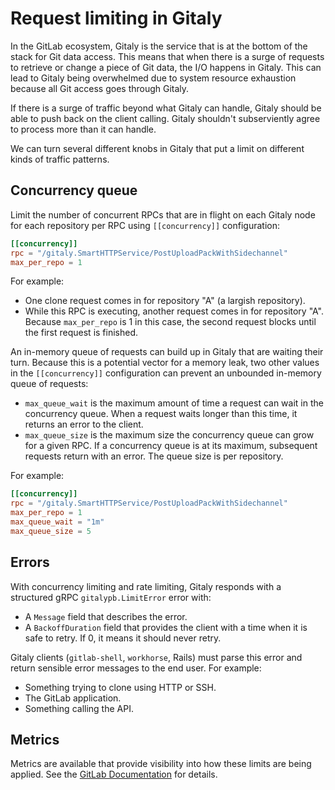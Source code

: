 # Request limiting in Gitaly

In the GitLab ecosystem, Gitaly is the service that is at the bottom of the
stack for Git data access. This means that when there is a surge of
requests to retrieve or change a piece of Git data, the I/O happens in Gitaly.
This can lead to Gitaly being overwhelmed due to system resource exhaustion
because all Git access goes through Gitaly.

If there is a surge of traffic beyond what Gitaly can handle, Gitaly should
be able to push back on the client calling. Gitaly shouldn't subserviently agree
to process more than it can handle.

We can turn several different knobs in Gitaly that put a limit on different kinds
of traffic patterns.

## Concurrency queue

Limit the number of concurrent RPCs that are in flight on each Gitaly node for each
repository per RPC using `[[concurrency]]` configuration:

```toml
[[concurrency]]
rpc = "/gitaly.SmartHTTPService/PostUploadPackWithSidechannel"
max_per_repo = 1
```

For example:

- One clone request comes in for repository "A" (a largish repository).
- While this RPC is executing, another request comes in for repository "A". Because
  `max_per_repo` is 1 in this case, the second request blocks until the first request
  is finished.

An in-memory queue of requests can build up in Gitaly that are waiting their turn. Because
this is a potential vector for a memory leak, two other values in the `[[concurrency]]`
configuration can prevent an unbounded in-memory queue of requests:

- `max_queue_wait` is the maximum amount of time a request can wait in the
  concurrency queue. When a request waits longer than this time, it returns
  an error to the client.
- `max_queue_size` is the maximum size the concurrency queue can grow for a
  given RPC. If a concurrency queue is at its maximum, subsequent requests
  return with an error. The queue size is per repository.

For example:

```toml
[[concurrency]]
rpc = "/gitaly.SmartHTTPService/PostUploadPackWithSidechannel"
max_per_repo = 1
max_queue_wait = "1m"
max_queue_size = 5
```

## Errors

With concurrency limiting and rate limiting, Gitaly responds with a structured
gRPC `gitalypb.LimitError` error with:

- A `Message` field that describes the error.
- A `BackoffDuration` field that provides the client with a time when it is safe to retry.
  If 0, it means it should never retry.

Gitaly clients (`gitlab-shell`, `workhorse`, Rails) must parse this error and
return sensible error messages to the end user. For example:

- Something trying to clone using HTTP or SSH.
- The GitLab application.
- Something calling the API.

## Metrics

Metrics are available that provide visibility into how these limits are being applied.
See the [GitLab Documentation](https://docs.gitlab.com/ee/administration/gitaly/#monitor-gitaly-and-gitaly-cluster) for details.
